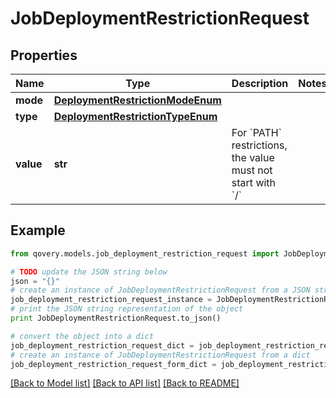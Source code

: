 # JobDeploymentRestrictionRequest


## Properties

Name | Type | Description | Notes
------------ | ------------- | ------------- | -------------
**mode** | [**DeploymentRestrictionModeEnum**](DeploymentRestrictionModeEnum.md) |  | 
**type** | [**DeploymentRestrictionTypeEnum**](DeploymentRestrictionTypeEnum.md) |  | 
**value** | **str** | For &#x60;PATH&#x60; restrictions, the value must not start with &#x60;/&#x60; | 

## Example

```python
from qovery.models.job_deployment_restriction_request import JobDeploymentRestrictionRequest

# TODO update the JSON string below
json = "{}"
# create an instance of JobDeploymentRestrictionRequest from a JSON string
job_deployment_restriction_request_instance = JobDeploymentRestrictionRequest.from_json(json)
# print the JSON string representation of the object
print JobDeploymentRestrictionRequest.to_json()

# convert the object into a dict
job_deployment_restriction_request_dict = job_deployment_restriction_request_instance.to_dict()
# create an instance of JobDeploymentRestrictionRequest from a dict
job_deployment_restriction_request_form_dict = job_deployment_restriction_request.from_dict(job_deployment_restriction_request_dict)
```
[[Back to Model list]](../README.md#documentation-for-models) [[Back to API list]](../README.md#documentation-for-api-endpoints) [[Back to README]](../README.md)


